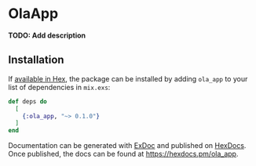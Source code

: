 # OlaApp

**TODO: Add description**

## Installation

If [available in Hex](https://hex.pm/docs/publish), the package can be installed
by adding `ola_app` to your list of dependencies in `mix.exs`:

```elixir
def deps do
  [
    {:ola_app, "~> 0.1.0"}
  ]
end
```

Documentation can be generated with [ExDoc](https://github.com/elixir-lang/ex_doc)
and published on [HexDocs](https://hexdocs.pm). Once published, the docs can
be found at <https://hexdocs.pm/ola_app>.

